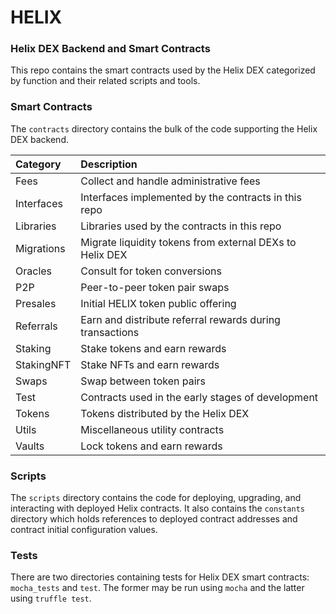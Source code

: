 # HELIX
### Helix DEX Backend and Smart Contracts

This repo contains the smart contracts used by the Helix DEX categorized by function and their related scripts and tools. 

### Smart Contracts

The `contracts` directory contains the bulk of the code supporting the Helix DEX backend.

| Category | Description |
| :------- | :---------- |
| Fees | Collect and handle administrative fees |
| Interfaces | Interfaces implemented by the contracts in this repo |
| Libraries | Libraries used by the contracts in this repo |
| Migrations | Migrate liquidity tokens from external DEXs to Helix DEX |
| Oracles | Consult for token conversions |
| P2P | Peer-to-peer token pair swaps |
| Presales | Initial HELIX token public offering |
| Referrals | Earn and distribute referral rewards during transactions |
| Staking | Stake tokens and earn rewards |
| StakingNFT | Stake NFTs and earn rewards |
| Swaps | Swap between token pairs |
| Test | Contracts used in the early stages of development |
| Tokens | Tokens distributed by the Helix DEX |
| Utils | Miscellaneous utility contracts |
| Vaults | Lock tokens and earn rewards |

### Scripts

The `scripts` directory contains the code for deploying, upgrading, and interacting with deployed Helix contracts. It also contains the `constants` directory which holds references to deployed contract addresses and contract initial configuration values.

### Tests

There are two directories containing tests for Helix DEX smart contracts: `mocha_tests` and `test`. The former may be run using `mocha` and the latter using `truffle test`. 
